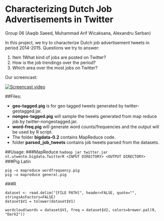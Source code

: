 # Characterizing Dutch Job Advertisements in Twitter
<div class="align-center">Group 06 (Aaqib Saeed, Muhammad Arif Wicaksana, Alexandru Serban)</div>

In this project, we try to characterize Dutch job advertisement tweets in period 2014-2015. Questions we try to answer:

1. Item 1What kind of jobs are posted on Twitter?
2. How is the job trendings over the period?
3. Which area over the most jobs on Twitter? 

Our screencast:

[![Screencast video](http://img.youtube.com/vi/a_Cbd-Ua3xU/0.jpg)](http://www.youtube.com/watch?v=a_Cbd-Ua3xU)

##Files:
* **geo-tagged.pig** is for geo tagged tweets generated by twitter-geotagged.jar.
* **nongeo-tagged.pig** will sample the tweets generated from map reduce job by twitter-nongeotagged.jar.
* **word-freq.pig** will generate word counts/frequencies and the output will be used by R script. 
* The folder **bigdata-0.2** contains MapReduce code.
* folder **parsed_job_tweets** contains job tweets parsed from the datasets.

##Usage:
###MapReduce
`hadoop jar twitter.jar nl.utwente.bigdata.TwitterR <INPUT DIRECTORY> <OUTPUT DIRECTORY>`
###Pig Latin
```
pig –x mapreduce wordfrequency.pig
pig –x mapreduce general.pig
```

###R
```
dataset <- read.delim("[FILE PATH]", header=FALSE, quote="", stringsAsFactors=FALSE)
dataset$V1 = tolower(dataset$V1)

wordcloud(words = dataset$V1, freq = dataset$V2, colors=brewer.pal(9, "Dark2"))
```
